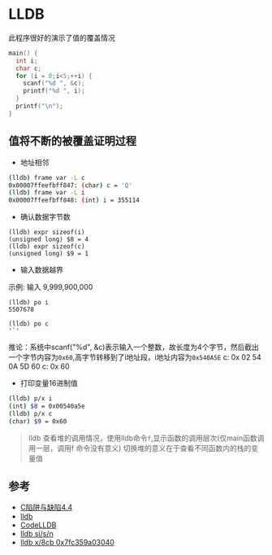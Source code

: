 # LLDB

此程序很好的演示了值的覆盖情况

```c
main() {
  int i;
  char c;
  for (i = 0;i<5;++i) {
    scanf("%d ", &c);
    printf("%d ", i);
  }
  printf("\n");
}
```

## 值将不断的被覆盖证明过程

- 地址相邻

```bash
(lldb) frame var -L c
0x00007ffeefbff847: (char) c = 'Q'
(lldb) frame var -L i
0x00007ffeefbff848: (int) i = 355114
```

- 确认数据字节数

```
(lldb) expr sizeof(i)
(unsigned long) $8 = 4
(lldb) expr sizeof(c)
(unsigned long) $9 = 1
```

- 输入数据越界

示例: 输入 9,999,900,000

```
(lldb) po i
5507678

(lldb) po c
'`'
```

推论：系统中scanf("%d", &c)表示输入一个整数，故长度为4个字节，然后截出一个字节内容为`0x60`,高字节转移到了i地址段，i地址内容为`0x540A5E`
c: 0x 02  54 0A  5D 60
c: 0x 60

- 打印变量16进制值

```bash
(lldb) p/x i
(int) $8 = 0x00540a5e
(lldb) p/x c
(char) $9 = 0x60
```

> lldb 查看堆的调用情况，使用lldb命令`f`,显示函数的调用层次(仅main函数调用一层，调用f 命令没有意义)
切换堆的意义在于查看不同函数内的栈的变量值

## 参考

- [C陷阱与缺陷4.4]()
- [lldb](http://southpeak.github.io/2015/01/25/tool-lldb/)
- [CodeLLDB](https://marketplace.visualstudio.com/items?itemName=vadimcn.vscode-lldb)
- [lldb si/s/n](https://www.cnblogs.com/iamonion/p/7127328.html)
- [lldb x/8cb 0x7fc359a03040](http://www.samirchen.com/xcode-debug-memory-data/)